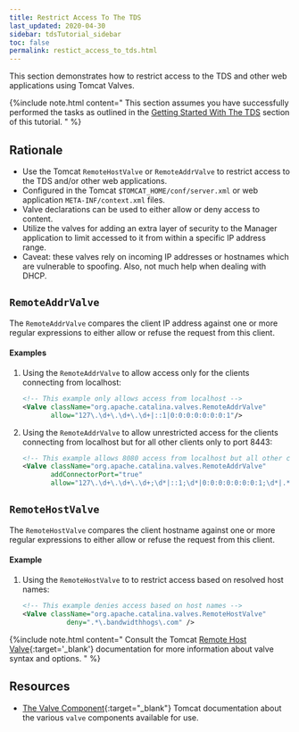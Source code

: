 ```yaml
---
title: Restrict Access To The TDS
last_updated: 2020-04-30
sidebar: tdsTutorial_sidebar
toc: false
permalink: restict_access_to_tds.html
---
```


This section demonstrates how to restrict access to the TDS and other web applications using Tomcat Valves.

{%include note.html content="
This section assumes you have successfully performed the tasks as outlined in the [Getting Started With The TDS](install_java_tomcat.html) section of this tutorial.
" %}

## Rationale

* Use the Tomcat `RemoteHostValve` or `RemoteAddrValve` to restrict access to the TDS and/or other web applications.
* Configured in the Tomcat `$TOMCAT_HOME/conf/server.xml` or web application `META-INF/context.xml` files.
* Valve declarations can be used to either allow or deny access to content.
* Utilize the valves for adding an extra layer of security to the Manager application to limit accessed to it from within a specific IP address range.
* Caveat: these valves rely on incoming IP addresses or hostnames which are vulnerable to spoofing. Also, not much help when dealing with DHCP.

## `RemoteAddrValve`

The `RemoteAddrValve` compares the client IP address against one or more regular expressions to either allow or refuse the request from this client.

#### Examples

1. Using the `RemoteAddrValve` to allow access only for the clients connecting from localhost:

   ~~~~xml
   <!-- This example only allows access from localhost -->
   <Valve className="org.apache.catalina.valves.RemoteAddrValve"
          allow="127\.\d+\.\d+\.\d+|::1|0:0:0:0:0:0:0:1"/>
   ~~~~
   
2. Using the `RemoteAddrValve` to allow unrestricted access for the clients connecting from localhost but for all other clients only to port 8443:
   ~~~~xml
   <!-- This example allows 8080 access from localhost but all other connections must use 8443  -->
   <Valve className="org.apache.catalina.valves.RemoteAddrValve"
          addConnectorPort="true"
          allow="127\.\d+\.\d+\.\d+;\d*|::1;\d*|0:0:0:0:0:0:0:1;\d*|.*;8443"/>
   ~~~~

## `RemoteHostValve`

The `RemoteHostValve` compares the client hostname against one or more regular expressions to either allow or refuse the request from this client.

#### Example

1. Using the `RemoteHostValve` to to restrict access based on resolved host names:

   ~~~~xml
   <!-- This example denies access based on host names -->
   <Valve className="org.apache.catalina.valves.RemoteHostValve"
              deny=".*\.bandwidthhogs\.com" />
   ~~~~  

{%include note.html content="
Consult the Tomcat [Remote Host Valve](https://tomcat.apache.org/tomcat-8.5-doc/config/valve.html#Remote_Host_Valve){:target='_blank'}  documentation for more information about valve syntax and options.
" %}


## Resources

* [The Valve Component](https://tomcat.apache.org/tomcat-8.5-doc/config/valve.html){:target="_blank"}
  Tomcat documentation about the various `valve` components available for use.
